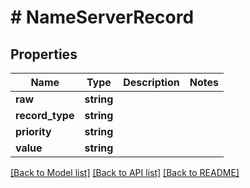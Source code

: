 # # NameServerRecord

## Properties

Name | Type | Description | Notes
------------ | ------------- | ------------- | -------------
**raw** | **string** |  | 
**record_type** | **string** |  | 
**priority** | **string** |  | 
**value** | **string** |  | 

[[Back to Model list]](../../README#documentation-for-models) [[Back to API list]](../../README#documentation-for-api-endpoints) [[Back to README]](../../README)


